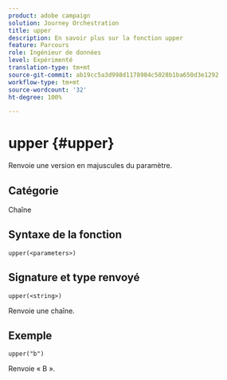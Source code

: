 ```yaml
---
product: adobe campaign
solution: Journey Orchestration
title: upper
description: En savoir plus sur la fonction upper
feature: Parcours
role: Ingénieur de données
level: Expérimenté
translation-type: tm+mt
source-git-commit: ab19cc5a3d998d1178984c5028b1ba650d3e1292
workflow-type: tm+mt
source-wordcount: '32'
ht-degree: 100%

---
```



# upper {#upper}

Renvoie une version en majuscules du paramètre.

## Catégorie

Chaîne

## Syntaxe de la fonction

`upper(<parameters>)`

## Signature et type renvoyé

`upper(<string>)`

Renvoie une chaîne.

## Exemple

`upper("b")`

Renvoie « B ».
